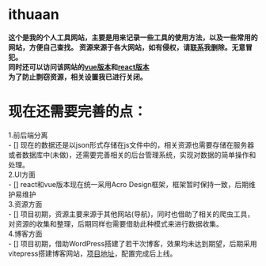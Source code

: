 # ithuaan
**这个是我的个人工具网站，主要是用来记录一些工具的使用方法，以及一些常用的网站，方便自己查找。
资源来源于各大网站，如有侵权，请[联系](http://www.jha123.icu)我删除。无意冒犯。**<br>
**同时还可以访问该网站的[vue版本](http://hua123an.vercel.app)和[react版本](http://ithuaan-react.vercel.app)<br>
为了防止剽窃资源，相关设置我已进行关闭。**<br>
# 现在还需要完善的点：<br>
 1.前后端分离<br>
    - [] 现在的数据还是以json形式存储在js文件中的，相关资源也需要存储在服务器或者数据库中(未做)，还需要完善相关的后台管理系统，实现对数据的简单操作和处理。<br>
 2.UI方面<br>
    - [] react和vue版本现在统一采用Acro Design框架，框架暂时保持一致，后期维护易维护<br>
 3.资源方面<br>
    - [] 项目初期，资源主要来源于其他网站(导航)，同时也借助了相关的爬虫工具，对资源的收集和整理，后期同样也需要借助此种模式来进行数据收集。<br>
 4.博客方面<br>
    - [] 项目初期，借助WordPress搭建了若干次博客，效果均未达到期望，后期采用vitepress搭建博客网站，[项目地址](https://github.com/hua123an/huaanNotes)，配置完成后上线。<br>
  
